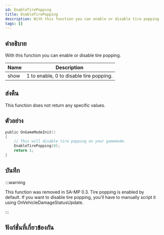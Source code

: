 ```yaml
---
id: EnableTirePopping
title: EnableTirePopping
description: With this function you can enable or disable tire popping.
tags: []
---
```


## คำอธิบาย

With this function you can enable or disable tire popping.

| Name | Description                             |
| ---- | --------------------------------------- |
| show | 1 to enable, 0 to disable tire popping. |

## ส่งคืน

This function does not return any specific values.

## ตัวอย่าง

```c
public OnGameModeInit()
{
    // This will disable tire popping on your gamemode.
    EnableTirePopping(0);
    return 1;
}
```

## บันทึก

:::warning

This function was removed in SA-MP 0.3. Tire popping is enabled by default. If you want to disable tire popping, you'll have to manually script it using OnVehicleDamageStatusUpdate.

:::

## ฟังก์ชั่นที่เกี่ยวข้องกัน
